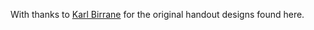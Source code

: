 With thanks to [Karl Birrane](https://twitter.com/karlbirrane) for the original handout designs found here.
